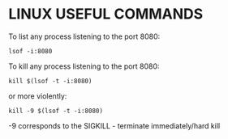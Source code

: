 # LINUX USEFUL COMMANDS

To list any process listening to the port 8080:
```console
lsof -i:8080
```

To kill any process listening to the port 8080:
```console
kill $(lsof -t -i:8080)
```
or more violently:
```console
kill -9 $(lsof -t -i:8080)
```
-9 corresponds to the SIGKILL - terminate immediately/hard kill

